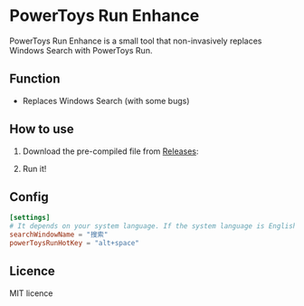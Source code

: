 # PowerToys Run Enhance

PowerToys Run Enhance is a small tool that non-invasively replaces Windows Search with PowerToys Run.

## Function

- Replaces Windows Search (with some bugs)

## How to use

1. Download the pre-compiled file from [Releases](https://github.com/Illustar0/PowerToysRunEnhance/releases):

2. Run it!

## Config

```toml
[settings]
# It depends on your system language. If the system language is English, then it should be ‘Search’.
searchWindowName = "搜索"
powerToysRunHotKey = "alt+space"
```

## Licence
MIT licence

